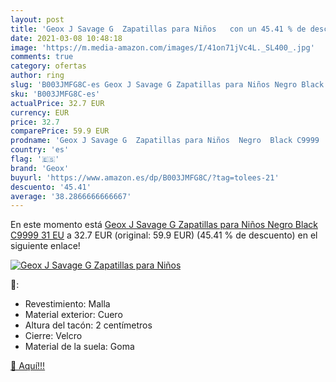 ```yaml
---
layout: post
title: 'Geox J Savage G  Zapatillas para Niños   con un 45.41 % de descuento'
date: 2021-03-08 10:48:18
image: 'https://m.media-amazon.com/images/I/41on71jVc4L._SL400_.jpg'
comments: true
category: ofertas
author: ring
slug: 'B003JMFG8C-es Geox J Savage G Zapatillas para Niños Negro Black C9999 31 EU'
sku: 'B003JMFG8C-es'
actualPrice: 32.7 EUR
currency: EUR
price: 32.7
comparePrice: 59.9 EUR
prodname: 'Geox J Savage G  Zapatillas para Niños  Negro  Black C9999   31 EU'
country: 'es'
flag: '🇪🇸'
brand: 'Geox'
buyurl: 'https://www.amazon.es/dp/B003JMFG8C/?tag=tolees-21'
descuento: '45.41'
average: '38.2866666666667'
---
```


En este momento está [Geox J Savage G  Zapatillas para Niños  Negro  Black C9999   31 EU](https://www.amazon.es/dp/B003JMFG8C/?tag=tolees-21) a 32.7 EUR (original: 59.9 EUR) (45.41 %  de descuento) en el siguiente enlace!

[![Geox J Savage G  Zapatillas para Niños  ](https://m.media-amazon.com/images/I/41on71jVc4L._SL400_.jpg)](https://www.amazon.es/dp/B003JMFG8C/?tag=tolees-21)

🔎:

- Revestimiento: Malla
- Material exterior: Cuero
- Altura del tacón: 2 centímetros
- Cierre: Velcro
- Material de la suela: Goma

[🛒 Aquí!!!](https://www.amazon.es/dp/B003JMFG8C/?tag=tolees-21)
